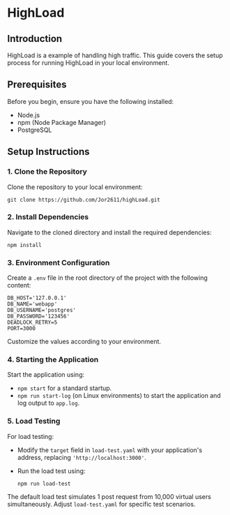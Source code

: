 
HighLoad
========

Introduction
------------

HighLoad is a example of handling high traffic. This guide covers the setup process for running HighLoad in your local environment.

Prerequisites
-------------

Before you begin, ensure you have the following installed:

-   Node.js
-   npm (Node Package Manager)
-   PostgreSQL

Setup Instructions
------------------

### 1\. Clone the Repository

Clone the repository to your local environment:

`git clone https://github.com/Jor2611/highLoad.git`

### 2\. Install Dependencies

Navigate to the cloned directory and install the required dependencies:

`npm install`

### 3\. Environment Configuration

Create a `.env` file in the root directory of the project with the following content:
```
DB_HOST='127.0.0.1'
DB_NAME='webapp'
DB_USERNAME='postgres'
DB_PASSWORD='123456'
DEADLOCK_RETRY=5
PORT=3000
```
Customize the values according to your environment.

### 4\. Starting the Application

Start the application using:

-   `npm start` for a standard startup.
-   `npm run start-log` (on Linux environments) to start the application and log output to `app.log`.

### 5\. Load Testing

For load testing:

-   Modify the `target` field in `load-test.yaml` with your application's address, replacing `'http://localhost:3000'`.

-   Run the load test using:

    `npm run load-test`

The default load test simulates 1 post request from 10,000 virtual users simultaneously. Adjust `load-test.yaml` for specific test scenarios.